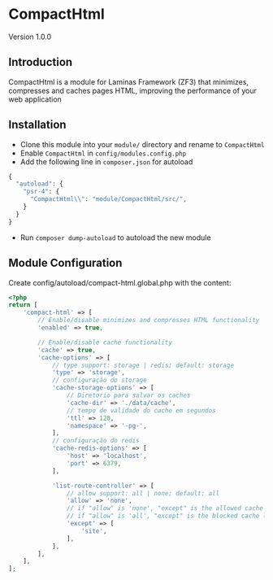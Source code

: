 CompactHtml
===============
Version 1.0.0

Introduction
------------
CompactHtml is a module for Laminas Framework (ZF3) that minimizes, compresses and caches pages HTML, 
improving the performance of your web application

Installation
------------

- Clone this module into your `module/` directory and rename to `CompactHtml` 
- Enable `CompactHtml` in `config/modules.config.php`
- Add the following line in `composer.json` for autoload
```php
{
  "autoload": {
    "psr-4": {
      "CompactHtml\\": "module/CompactHtml/src/",
    }
  }
}
```
- Run `composer dump-autoload` to autoload the new module

Module Configuration
----------------
Create config/autoload/compact-html.global.php with the content:

```php
<?php
return [
    'compact-html' => [
        // Enable/disable minimizes and compresses HTML functionality
        'enabled' => true,

        // Enable/disable cache functionality
        'cache' => true,
        'cache-options' => [
            // type support: storage | redis; default: storage
            'type' => 'storage',
            // configuração do storage
            'cache-storage-options' => [
                // Diretorio para salvar os caches
                'cache-dir' => './data/cache',
                // tempo de validade do cache em segundos
                'ttl' => 120,
                'namespace' => '-pg-',
            ],
            // configuração do redis
            'cache-redis-options' => [
                'host' => 'localhost',
                'port' => 6379,
            ],

            'list-route-controller' => [
                // allow support: all | none; default: all
                'allow' => 'none',
                // if "allow" is 'none', "except" is the allowed cache list
                // if "allow" is 'all', "except" is the blocked cache list
                'except' => [
                    'site',
                ],
            ],
        ],
    ],
];
```